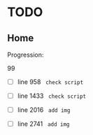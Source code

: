 <!--- THIS FILE IS AUTOMATICALY GENERATED --->
<!--- DO NOT EDIT --->

# TODO

## Home

Progression:
<div class="progress progress-80plus">
	<div class="progress-bar" style="width:99%">
	</div>
	<span class="progress-label">99</span>
</div>

- [ ] line 958
	``` check script```
- [ ] line 1433
	``` check script```
- [ ] line 2016
	``` add img```
- [ ] line 2741
	``` add img```

